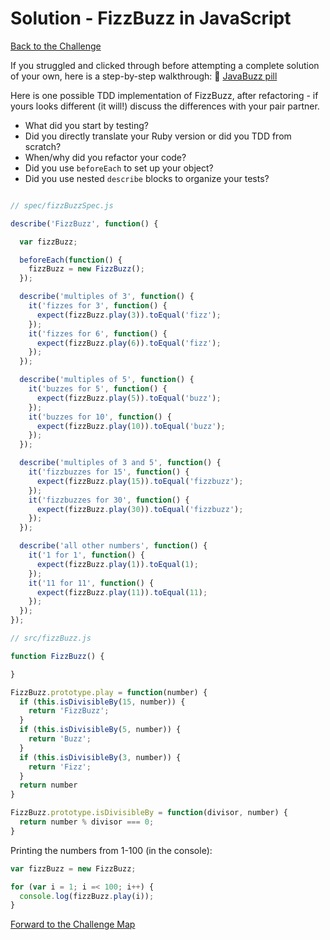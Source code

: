 # Solution - FizzBuzz in JavaScript

[Back to the Challenge](../3_fizzbuzz_in_javascript.md)

If you struggled and clicked through before attempting a complete solution of your own, here is a step-by-step walkthrough: :pill: [JavaBuzz pill](/pills/javascript&JasminePill.md)

Here is one possible TDD implementation of FizzBuzz, after refactoring - if yours looks different (it will!) discuss the differences with your pair partner. 

- What did you start by testing?
- Did you directly translate your Ruby version or did you TDD from scratch?
- When/why did you refactor your code? 
- Did you use `beforeEach` to set up your object?
- Did you use nested `describe` blocks to organize your tests?

```javascript

// spec/fizzBuzzSpec.js

describe('FizzBuzz', function() {

  var fizzBuzz;

  beforeEach(function() {
    fizzBuzz = new FizzBuzz();
  });

  describe('multiples of 3', function() {
    it('fizzes for 3', function() {
      expect(fizzBuzz.play(3)).toEqual('fizz');
    });
    it('fizzes for 6', function() {
      expect(fizzBuzz.play(6)).toEqual('fizz');
    });
  });

  describe('multiples of 5', function() {
    it('buzzes for 5', function() {
      expect(fizzBuzz.play(5)).toEqual('buzz');
    });
    it('buzzes for 10', function() {
      expect(fizzBuzz.play(10)).toEqual('buzz');
    });
  });

  describe('multiples of 3 and 5', function() {
    it('fizzbuzzes for 15', function() {
      expect(fizzBuzz.play(15)).toEqual('fizzbuzz');
    });
    it('fizzbuzzes for 30', function() {
      expect(fizzBuzz.play(30)).toEqual('fizzbuzz');
    });
  });

  describe('all other numbers', function() {
    it('1 for 1', function() {
      expect(fizzBuzz.play(1)).toEqual(1);
    });
    it('11 for 11', function() {
      expect(fizzBuzz.play(11)).toEqual(11);
    });
  });
});

// src/fizzBuzz.js

function FizzBuzz() {

}

FizzBuzz.prototype.play = function(number) {
  if (this.isDivisibleBy(15, number)) {
    return 'FizzBuzz';
  }
  if (this.isDivisibleBy(5, number)) {
    return 'Buzz';
  }
  if (this.isDivisibleBy(3, number)) {
    return 'Fizz';
  }
  return number
}

FizzBuzz.prototype.isDivisibleBy = function(divisor, number) {
  return number % divisor === 0;
}
```

Printing the numbers from 1-100 (in the console):

```javascript
var fizzBuzz = new FizzBuzz;

for (var i = 1; i =< 100; i++) {
  console.log(fizzBuzz.play(i));
}
```

[Forward to the Challenge Map](../0_challenge_map.md)
